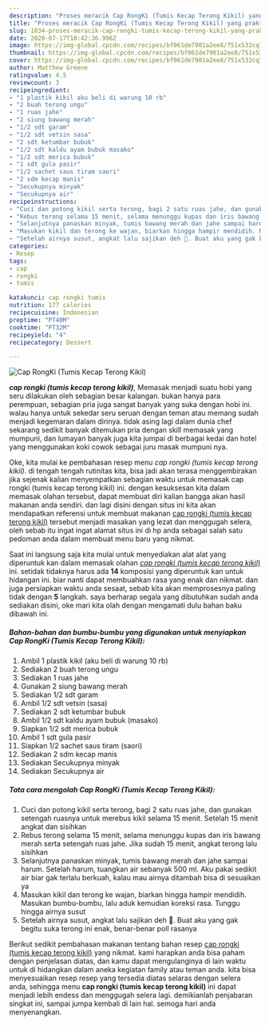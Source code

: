 ```yaml
---
description: "Proses meracik Cap RongKi (Tumis Kecap Terong Kikil) yang praktis"
title: "Proses meracik Cap RongKi (Tumis Kecap Terong Kikil) yang praktis"
slug: 1034-proses-meracik-cap-rongki-tumis-kecap-terong-kikil-yang-praktis
date: 2020-07-17T10:42:36.996Z
image: https://img-global.cpcdn.com/recipes/bf061de7901a2ee8/751x532cq70/cap-rongki-tumis-kecap-terong-kikil-foto-resep-utama.jpg
thumbnail: https://img-global.cpcdn.com/recipes/bf061de7901a2ee8/751x532cq70/cap-rongki-tumis-kecap-terong-kikil-foto-resep-utama.jpg
cover: https://img-global.cpcdn.com/recipes/bf061de7901a2ee8/751x532cq70/cap-rongki-tumis-kecap-terong-kikil-foto-resep-utama.jpg
author: Matthew Greene
ratingvalue: 4.5
reviewcount: 3
recipeingredient:
- "1 plastik kikil aku beli di warung 10 rb"
- "2 buah terong ungu"
- "1 ruas jahe"
- "2 siung bawang merah"
- "1/2 sdt garam"
- "1/2 sdt vetsin sasa"
- "2 sdt ketumbar bubuk"
- "1/2 sdt kaldu ayam bubuk masako"
- "1/2 sdt merica bubuk"
- "1 sdt gula pasir"
- "1/2 sachet saus tiram saori"
- "2 sdm kecap manis"
- "Secukupnya minyak"
- "Secukupnya air"
recipeinstructions:
- "Cuci dan potong kikil serta terong, bagi 2 satu ruas jahe, dan gunakan setengah ruasnya untuk merebus kikil selama 15 menit. Setelah 15 menit angkat dan sisihkan"
- "Rebus terong selama 15 menit, selama menunggu kupas dan iris bawang merah serta setengah ruas jahe. Jika sudah 15 menit, angkat terong lalu sisihkan"
- "Selanjutnya panaskan minyak, tumis bawang merah dan jahe sampai harum. Setelah harum, tuangkan air sebanyak 500 ml. Aku pakai sedikit air biar gak terlalu berkuah, kalau mau airnya ditambah bisa di sesuaikan ya"
- "Masukan kikil dan terong ke wajan, biarkan hingga hampir mendidih. Masukan bumbu-bumbu, lalu aduk kemudian koreksi rasa. Tunggu hingga airnya susut"
- "Setelah airnya susut, angkat lalu sajikan deh 🤗. Buat aku yang gak begitu suka terong ini enak, benar-benar poll rasanya"
categories:
- Resep
tags:
- cap
- rongki
- tumis

katakunci: cap rongki tumis 
nutrition: 177 calories
recipecuisine: Indonesian
preptime: "PT40M"
cooktime: "PT32M"
recipeyield: "4"
recipecategory: Dessert

---
```



![Cap RongKi (Tumis Kecap Terong Kikil)](https://img-global.cpcdn.com/recipes/bf061de7901a2ee8/751x532cq70/cap-rongki-tumis-kecap-terong-kikil-foto-resep-utama.jpg)

<b><i>cap rongki (tumis kecap terong kikil)</i></b>, Memasak menjadi suatu hobi yang seru dilakukan oleh sebagian besar kalangan. bukan hanya para perempuan, sebagian pria juga sangat banyak yang suka dengan hobi ini. walau hanya untuk sekedar seru seruan dengan teman atau memang sudah menjadi kegemaran dalam dirinya. tidak asing lagi dalam dunia chef sekarang sedikit banyak ditemukan pria dengan skill memasak yang mumpuni, dan lumayan banyak juga kita jumpai di berbagai kedai dan hotel yang menggunakan koki cowok sebagai juru masak mumpuni nya.



Oke, kita mulai ke pembahasan resep menu <i>cap rongki (tumis kecap terong kikil)</i>. di tengah tengah rutinitas kita, bisa jadi akan terasa menggembirakan jika sejenak kalian menyempatkan sebagian waktu untuk memasak cap rongki (tumis kecap terong kikil) ini. dengan kesuksesan kita dalam memasak olahan tersebut, dapat membuat diri kalian bangga akan hasil makanan anda sendiri. dan lagi disini dengan situs ini kita akan mendapatkan referensi untuk membuat makanan <u>cap rongki (tumis kecap terong kikil)</u> tersebut menjadi masakan yang lezat dan menggugah selera, oleh sebab itu ingat ingat alamat situs ini di hp anda sebagai salah satu pedoman anda dalam membuat menu baru yang nikmat.


Saat ini langsung saja kita mulai untuk menyediakan alat alat yang diperuntuk kan dalam memasak olahan <u><i>cap rongki (tumis kecap terong kikil)</i></u> ini. setidak tidaknya harus ada <b>14</b> komposisi yang diperuntuk kan untuk hidangan ini. biar nanti dapat membuahkan rasa yang enak dan nikmat. dan juga persiapkan waktu anda sesaat, sebab kita akan memprosesnya paling tidak dengan <b>5</b> langkah. saya berharap segala yang dibutuhkan sudah anda sediakan disini, oke mari kita olah dengan mengamati dulu bahan baku dibawah ini.

<!--inarticleads1-->

##### Bahan-bahan dan bumbu-bumbu yang digunakan untuk menyiapkan Cap RongKi (Tumis Kecap Terong Kikil):

1. Ambil 1 plastik kikil (aku beli di warung 10 rb)
1. Sediakan 2 buah terong ungu
1. Sediakan 1 ruas jahe
1. Gunakan 2 siung bawang merah
1. Sediakan 1/2 sdt garam
1. Ambil 1/2 sdt vetsin (sasa)
1. Sediakan 2 sdt ketumbar bubuk
1. Ambil 1/2 sdt kaldu ayam bubuk (masako)
1. Siapkan 1/2 sdt merica bubuk
1. Ambil 1 sdt gula pasir
1. Siapkan 1/2 sachet saus tiram (saori)
1. Sediakan 2 sdm kecap manis
1. Sediakan Secukupnya minyak
1. Sediakan Secukupnya air




<!--inarticleads2-->

##### Tata cara mengolah Cap RongKi (Tumis Kecap Terong Kikil):

1. Cuci dan potong kikil serta terong, bagi 2 satu ruas jahe, dan gunakan setengah ruasnya untuk merebus kikil selama 15 menit. Setelah 15 menit angkat dan sisihkan
1. Rebus terong selama 15 menit, selama menunggu kupas dan iris bawang merah serta setengah ruas jahe. Jika sudah 15 menit, angkat terong lalu sisihkan
1. Selanjutnya panaskan minyak, tumis bawang merah dan jahe sampai harum. Setelah harum, tuangkan air sebanyak 500 ml. Aku pakai sedikit air biar gak terlalu berkuah, kalau mau airnya ditambah bisa di sesuaikan ya
1. Masukan kikil dan terong ke wajan, biarkan hingga hampir mendidih. Masukan bumbu-bumbu, lalu aduk kemudian koreksi rasa. Tunggu hingga airnya susut
1. Setelah airnya susut, angkat lalu sajikan deh 🤗. Buat aku yang gak begitu suka terong ini enak, benar-benar poll rasanya




Berikut sedikit pembahasan makanan tentang bahan resep <u>cap rongki (tumis kecap terong kikil)</u> yang nikmat. kami harapkan anda bisa paham dengan penjelasan diatas, dan kamu dapat mengulanginya di lain waktu untuk di hidangkan dalam aneka kegiatan family atau teman anda. kita bisa menyesuaikan resep resep yang tersedia diatas selaras dengan selera anda, sehingga menu <b>cap rongki (tumis kecap terong kikil)</b> ini dapat menjadi lebih endess dan menggugah selera lagi. demikianlah penjabaran singkat ini, sampai jumpa kembali di lain hal. semoga hari anda menyenangkan.
